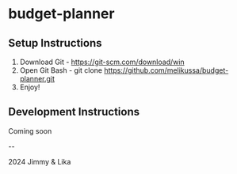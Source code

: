 # budget-planner

## Setup Instructions
1) Download Git - https://git-scm.com/download/win 
2) Open Git Bash - git clone https://github.com/melikussa/budget-planner.git
3) Enjoy!

## Development Instructions
Coming soon

--

2024 Jimmy & Lika

